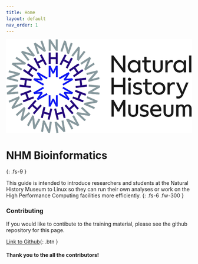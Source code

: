 ```yaml
---
title: Home
layout: default
nav_order: 1
---
```


![NHM logo](images/nhm_logo.png)

# NHM Bioinformatics
{: .fs-9 }

This guide is intended to introduce researchers and students at the Natural History Museum to Linux so they can run their own analyses or work on the High Performance Computing facilities more efficiently.
{: .fs-6 .fw-300 }

### Contributing

If you would like to contibute to the training material, please see the github repository for this page.

[Link to Github](https://github.com/o-william-white/nhm_training){: .btn }

#### Thank you to the all the contributors!